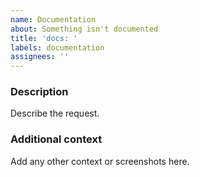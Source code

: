 ```yaml
---
name: Documentation
about: Something isn't documented
title: 'docs: '
labels: documentation
assignees: ''
---
```


### Description

Describe the request.

### Additional context

Add any other context or screenshots here.
